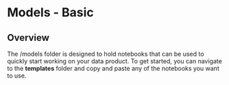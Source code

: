 # Models - Basic

## Overview
The /models folder is designed to hold notebooks that can be used to quickly start working on your data product. To get started, you can navigate to the  __templates__ folder and copy and paste any of the notebooks you want to use.